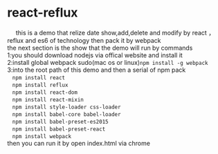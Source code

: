 # react-reflux
&nbsp;&nbsp; &nbsp;  this is a demo that relize date show,add,delete and modify by react ，reflux and es6 of technology then pack it by webpack</br>
the next section is the show that the demo will run by commands</br>
1:you should download nodejs via offical website and install it</br>
2:install global webpack sudo(mac os or linux)`npm install -g webpack`</br>
3:into the root path of this demo and then a serial of npm pack</br>
  &nbsp;&nbsp;&nbsp;`npm install react`</br>
  &nbsp;&nbsp;&nbsp;`npm install reflux`</br>
  &nbsp;&nbsp;&nbsp;`npm install react-dom`</br>
  &nbsp;&nbsp;&nbsp;`npm install react-mixin`</br>
  &nbsp;&nbsp;&nbsp;`npm install style-loader css-loader`</br>
  &nbsp;&nbsp;&nbsp;`npm install babel-core babel-loader`</br>
  &nbsp;&nbsp;&nbsp;`npm install babel-preset-es2015`</br>
  &nbsp;&nbsp;&nbsp;`npm install babel-preset-react`</br>
  &nbsp;&nbsp;&nbsp;`npm install webpack`</br>
then you can run it by open index.html via chrome

  
